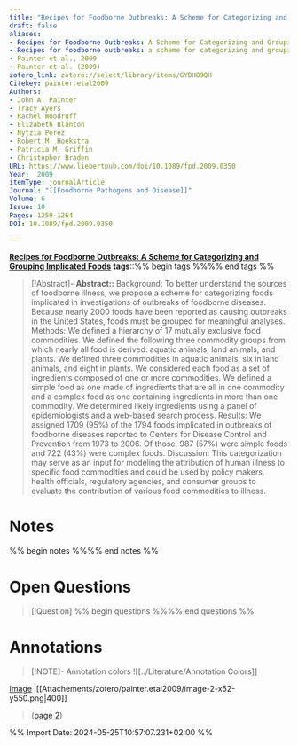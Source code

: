 ```yaml
---
title: "Recipes for Foodborne Outbreaks: A Scheme for Categorizing and Grouping Implicated Foods"
draft: false
aliases: 
- Recipes for Foodborne Outbreaks: A Scheme for Categorizing and Grouping Implicated Foods
- Recipes for foodborne outbreaks: a scheme for categorizing and grouping implicated foods
- Painter et al., 2009
- Painter et al. (2009)
zotero_link: zotero://select/library/items/GYDH89QH
Citekey: painter.etal2009
Authors:
- John A. Painter
- Tracy Ayers
- Rachel Woodruff
- Elizabeth Blanton
- Nytzia Perez
- Robert M. Hoekstra
- Patricia M. Griffin
- Christopher Braden
URL: https://www.liebertpub.com/doi/10.1089/fpd.2009.0350
Year:  2009
itemType: journalArticle
Journal: "[[Foodborne Pathogens and Disease]]"
Volume: 6
Issue: 10 
Pages: 1259-1264
DOI: 10.1089/fpd.2009.0350

---
```

**[Recipes for Foodborne Outbreaks: A Scheme for Categorizing and Grouping Implicated Foods](zotero://select/library/items/ZBSEHHEP)**
**tags**::%% begin tags %%%% end tags %%

> [!Abstract]- 
**Abstract::** Background: To better understand the sources of foodborne illness, we propose a scheme for categorizing foods implicated in investigations of outbreaks of foodborne diseases. Because nearly 2000 foods have been reported as causing outbreaks in the United States, foods must be grouped for meaningful analyses.
Methods: We defined a hierarchy of 17 mutually exclusive food commodities. We defined the following three commodity groups from which nearly all food is derived: aquatic animals, land animals, and plants. We defined three commodities in aquatic animals, six in land animals, and eight in plants. We considered each food as a set of ingredients composed of one or more commodities. We defined a simple food as one made of ingredients that are all in one commodity and a complex food as one containing ingredients in more than one commodity. We determined likely ingredients using a panel of epidemiologists and a web-based search process.
Results: We assigned 1709 (95%) of the 1794 foods implicated in outbreaks of foodborne diseases reported to Centers for Disease Control and Prevention from 1973 to 2006. Of those, 987 (57%) were simple foods and 722 (43%) were complex foods.
Discussion: This categorization may serve as an input for modeling the attribution of human illness to specific food commodities and could be used by policy makers, health officials, regulatory agencies, and consumer groups to evaluate the contribution of various food commodities to illness.

# Notes
%% begin notes %%%% end notes %%

# Open Questions
> [!Question] %% begin questions %%%% end questions %%
>

# Annotations
> [!NOTE]- Annotation colors
> ![[../Literature/Annotation Colors]]

<u>Image</u>
![[Attachements/zotero/painter.etal2009/image-2-x52-y550.png|400]]
> ([page 2](zotero://open-pdf/library/items/ZBSEHHEP?page=2&annotation=MWZH7MZI))


%% Import Date: 2024-05-25T10:57:07.231+02:00 %%

